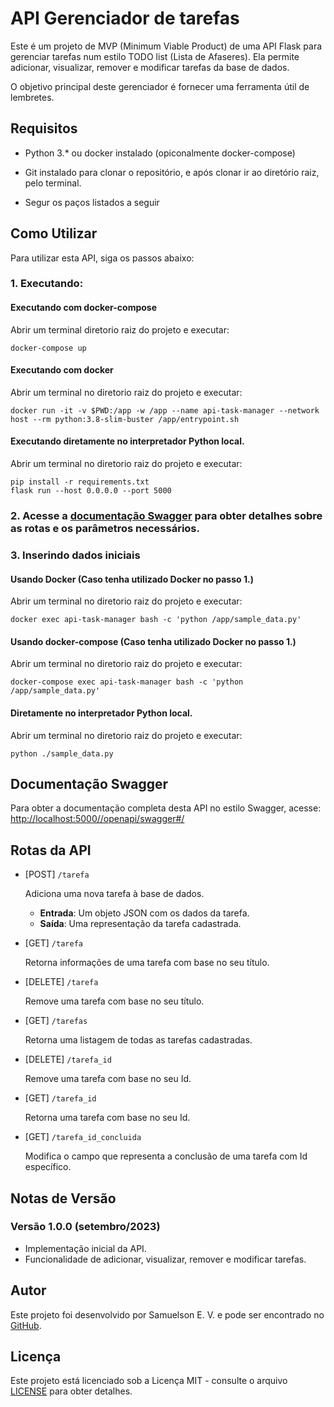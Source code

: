 # API Gerenciador de tarefas

Este é um projeto de MVP (Minimum Viable Product) de uma API Flask para gerenciar tarefas num estilo TODO list (Lista de Afaseres).
Ela permite adicionar, visualizar, remover e modificar tarefas da base de dados. 

O objetivo principal deste gerenciador é fornecer uma ferramenta útil de lembretes.

## Requisitos

* Python 3.* ou docker instalado (opiconalmente docker-compose) 

* Git instalado para clonar o repositório, e após clonar ir ao diretório raiz, pelo terminal.

* Segur os paços listados a seguir

## Como Utilizar

Para utilizar esta API, siga os passos abaixo:
### 1. Executando:
#### Executando com docker-compose
Abrir um terminal diretorio raiz do projeto e executar:
```shell
docker-compose up
```
#### Executando com docker
Abrir um terminal no diretorio raiz do projeto e executar:
```shell
docker run -it -v $PWD:/app -w /app --name api-task-manager --network host --rm python:3.8-slim-buster /app/entrypoint.sh 
```
#### Executando diretamente no interpretador Python local.
Abrir um terminal no diretorio raiz do projeto e executar:
```shell
pip install -r requirements.txt
flask run --host 0.0.0.0 --port 5000
```

### 2. Acesse a [documentação Swagger](http://localhost:5000/openapi/swagger#/) para obter detalhes sobre as rotas e os parâmetros necessários.


### 3. Inserindo dados iniciais
#### Usando Docker (Caso tenha utilizado Docker no passo 1.)
Abrir um terminal no diretorio raiz do projeto e executar:
```shell
docker exec api-task-manager bash -c 'python /app/sample_data.py'
```
#### Usando docker-compose (Caso tenha utilizado Docker no passo 1.)
Abrir um terminal no diretorio raiz do projeto e executar:
```shell
docker-compose exec api-task-manager bash -c 'python /app/sample_data.py'
```
#### Diretamente no interpretador Python local.
Abrir um terminal no diretorio raiz do projeto e executar:
```shell
python ./sample_data.py
```


## Documentação Swagger

Para obter a documentação completa desta API no estilo Swagger, acesse: 
[http://localhost:5000//openapi/swagger#/](http://localhost:5000/openapi/swagger#/)

## Rotas da API

- [POST] `/tarefa`

  Adiciona uma nova tarefa à base de dados.

  - **Entrada**: Um objeto JSON com os dados da tarefa.
  - **Saída**: Uma representação da tarefa cadastrada.

- [GET] `/tarefa`

  Retorna informações de uma tarefa com base no seu título.

- [DELETE] `/tarefa`

  Remove uma tarefa com base no seu título.

- [GET] `/tarefas`

  Retorna uma listagem de todas as tarefas cadastradas.

- [DELETE] `/tarefa_id`

  Remove uma tarefa com base no seu Id.

- [GET] `/tarefa_id`

  Retorna uma tarefa com base no seu Id.

- [GET] `/tarefa_id_concluida`

  Modifica o campo que representa a conclusão de uma tarefa com Id específico.


## Notas de Versão

### Versão 1.0.0 (setembro/2023)

- Implementação inicial da API.
- Funcionalidade de adicionar, visualizar, remover e modificar tarefas.

## Autor

Este projeto foi desenvolvido por Samuelson E. V. e pode ser encontrado no [GitHub](https://github.com/samuelsonev).

## Licença

Este projeto está licenciado sob a Licença MIT - consulte o arquivo [LICENSE](https://www.mit.edu/~amini/LICENSE.md) para obter detalhes.
